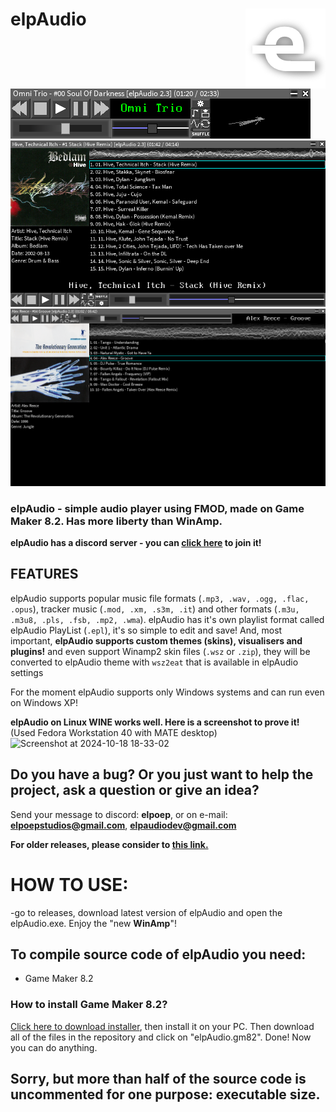 # elpAudio <img align="right" width="128" height="128" src="screenshots/ico.png" alt="elpAudio icon" />
<img src="screenshots/player1.png" alt="elpAudio screenshot 1" />
<img src="screenshots/player4.png" alt="elpAudio screenshot 2" />
<img src="screenshots/player2.png" alt="elpAudio screenshot 3" />


 ### elpAudio - simple audio player using FMOD, made on Game Maker 8.2. Has more liberty than WinAmp.
**elpAudio has a discord server - you can <a href="https://discord.gg/n64mcGT6Sr">click here</a> to join it!**
## FEATURES
elpAudio supports popular music file formats (`.mp3, .wav, .ogg, .flac, .opus`), tracker music (`.mod, .xm, .s3m, .it`) and other formats (`.m3u, .m3u8, .pls, .fsb, .mp2, .wma`). 
elpAudio has it's own playlist format called elpAudio PlayList (`.epl`), it's so simple to edit and save!
And, most important, **elpAudio supports custom themes (skins), visualisers and plugins!** and even support Winamp2 skin files (`.wsz` or `.zip`), they will be converted to elpAudio theme with `wsz2eat` that is available in elpAudio settings 

For the moment elpAudio supports only Windows systems and can run even on Windows XP! 

**elpAudio on Linux WINE works well. Here is a screenshot to prove it!** (Used Fedora Workstation 40 with MATE desktop)
![Screenshot at 2024-10-18 18-33-02](https://github.com/user-attachments/assets/38f3dc73-6316-4e83-b240-bd03a092cfcd)

## Do you have a bug? Or you just want to help the project, ask a question or give an idea? 
Send your message to discord: **elpoep**, or on e-mail: **elpoepstudios@gmail.com**, **elpaudiodev@gmail.com**

****For older releases, please consider to <a href='https://github.com/elpoeprod/elpAudio/releases'>this link.</a>****

# HOW TO USE:
-go to releases, download latest version of elpAudio and open the elpAudio.exe. Enjoy the "new **WinAmp**"!

## To compile source code of elpAudio you need:
  - Game Maker 8.2

### How to install Game Maker 8.2?
<a href="https://www.mediafire.com/file/bqwyde1k1s2hrz2/Game_Maker_8.2_Setup.exe/file">Click here to download installer</a>, then install it on your PC.
Then download all of the files in the repository and click on "elpAudio.gm82". Done! Now you can do anything.
## Sorry, but more than half of the source code is uncommented for one purpose: executable size.

